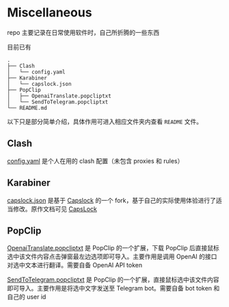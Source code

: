 # Miscellaneous

repo 主要记录在日常使用软件时，自己所折腾的一些东西

目前已有

```
.
├── Clash
│   └── config.yaml 
├── Karabiner
│   └── capslock.json
├── PopClip
│   ├── OpenaiTranslate.popcliptxt
│   └── SendToTelegram.popcliptxt
└── README.md
```

以下只是部分简单介绍，具体作用可进入相应文件夹内查看 `README` 文件。

## Clash

[config.yaml](https://github.com/zzturn/Miscellaneous/raw/master/Clash/config.yaml) 是个人在用的 clash 配置（未包含 proxies 和 rules）

## Karabiner

[capslock.json](https://github.com/zzturn/Miscellaneous/raw/master/Karabiner/capslock.json) 是基于 [Capslock](https://github.com/Vonng/Capslock) 的一个 fork，基于自己的实际使用体验进行了适当修改。原作文档可见 [CapsLock](https://github.com/Vonng/Capslock/tree/master/docs/zh-cn)

## PopClip

[OpenaiTranslate.popcliptxt](https://github.com/zzturn/Miscellaneous/raw/master/PopClip/OpenaiTranslate.popcliptxt) 是 PopClip 的一个扩展，下载 PopClip 后直接鼠标选中该文件内容点击弹窗最左边选项即可导入。主要作用是调用 OpenAI 的接口对选中文本进行翻译。需要自备 OpenAI API token

[SendToTelegram.popcliptxt](https://github.com/zzturn/Miscellaneous/raw/master/PopClip/SendToTelegram.popcliptxt) 是 PopClip 的一个扩展，直接鼠标选中该文件内容即可导入。主要作用是将选中文字发送至 Telegram bot。需要自备 bot token 和 自己的 user id